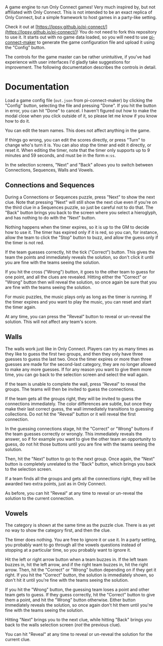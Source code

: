 A game engine to run Only Connect games! Very much inspired by, but not affiliated with Only Connect. This is not intended to be an exact replica of Only Connect, but a simple framework to host games in a party-like setting.

Check it out at [https://lopsy.github.io/pi-connect/](https://lopsy.github.io/pi-connect/)! You do not need to fork this repository to use it. It starts out with no game data loaded, so you will need to use [pi-connect-maker](https://github.com/krawthekrow/pi-connect-maker) to generate the game configuration file and upload it using the "Config" button.

The controls for the game master can be rather unintuitive, if you've had experience with user interfaces I'd gladly take suggestions for improvement. The following documentation describes the controls in detail.

Documentation
=============

Load a game config file (`out.json` from pi-connect-maker) by clicking the "Config" button, selecting the file and pressing "Done". If you hit the button in error, you can hit "Done" to cancel. I haven't figured out how to make the modal close when you click outside of it, so please let me know if you know how to do it.

You can edit the team names. This does not affect anything in the game.

If things go wrong, you can edit the scores directly, or press "Turn" to change who's turn it is. You can also stop the timer and edit it directly, or reset it. When editing the timer, note that the timer only supports up to 9 minutes and 59 seconds, and must be in the form `m:ss`.

In the selection screens, "Next" and "Back" allows you to switch between Connections, Sequences, Walls and Vowels.

Connections and Sequences
-------------------------

During a Connections or Sequences puzzle, press "Next" to show the next clue. Note that pressing "Next" will still show the next clue even if you're on the third clue in a Sequences puzzle, so just be careful not to do that. The "Back" button brings you back to the screen where you select a hieroglyph, and has nothing to do with the "Next" button.

Nothing happens when the timer expires, so it is up to the GM to decide how to use it. The timer has expired only if it is red, so you can, for instance, allow the team to click the "Stop" button to buzz, and allow the guess only if the timer is not red.

If the team guesses correctly, hit the tick ("Correct") button. This gives the team the points and immediately reveals the solution, so don't click it until you are fine with the teams seeing the solution.

If you hit the cross ("Wrong") button, it goes to the other team to guess for one point, and all the clues are revealed. Hitting either the "Correct" or "Wrong" button then will reveal the solution, so once again be sure that you are fine with the teams seeing the solution.

For music puzzles, the music plays only as long as the timer is running. If the timer expires and you want to play the music, you can reset and start the timer again.

At any time, you can press the "Reveal" button to reveal or un-reveal the solution. This will not affect any team's score.

Walls
-----

The walls work just like in Only Connect. Players can try as many times as they like to guess the first two groups, and then they only have three guesses to guess the last two. Once the timer expires or more than three guesses are made for the second-last category, they are no longer allowed to make any more guesses. If for any reason you want to give them more time, you can go back to the selection screen and select the wall again.

If the team is unable to complete the wall, press "Reveal" to reveal the groups. The teams will then be invited to guess the connections.

If the team gets all the groups right, they will be invited to guess the connections immediately. The color differences are subtle, but once they make their last correct guess, the wall immediately transitions to guessing collections. Do not hit the "Reveal" button or it will reveal the first connection.

In the guessing connections stage, hit the "Correct" or "Wrong" buttons if the team guesses correctly or wrongly. This immediately reveals the answer, so if for example you want to give the other team an opportunity to guess, do not hit those buttons until you are fine with the teams seeing the solution.

Then, hit the "Next" button to go to the next group. Once again, the "Next" button is completely unrelated to the "Back" button, which brings you back to the selection screen.

If a team finds all the groups and gets all the connections right, they will be awarded two extra points, just as in Only Connect.

As before, you can hit "Reveal" at any time to reveal or un-reveal the solution to the current connection.

Vowels
------

The category is shown at the same time as the puzzle clue. There is as yet no way to show the category first, and then the clue.

The timer does nothing. You are free to ignore it or use it. In a party setting, you probably want to go through all the vowels questions instead of stopping at a particular time, so you probably want to ignore it.

Hit the left or right arrow button when a team buzzes in. If the left team buzzes in, hit the left arrow, and if the right team buzzes in, hit the right arrow. Then, hit the "Correct" or "Wrong" button depending on if they get it right. If you hit the "Correct" button, the solution is immediately shown, so don't hit it until you're fine with the teams seeing the solution.

If you hit the "Wrong" button, the guessing team loses a point and other team gets to guess. If they guess correctly, hit the "Correct" button to give them a point, and hit the "Wrong" button otherwise. Either button immediately reveals the solution, so once again don't hit them until you're fine with the teams seeing the solution.

Hitting "Next" brings you to the next clue, while hitting "Back" brings you back to the walls selection screen (_not_ the previous clue).

You can hit "Reveal" at any time to reveal or un-reveal the solution for the current clue.
